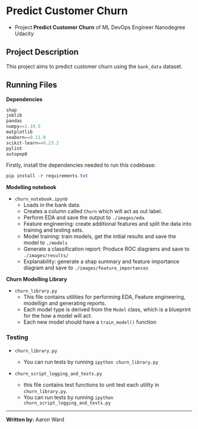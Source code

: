 # Predict Customer Churn

- Project **Predict Customer Churn** of ML DevOps Engineer Nanodegree Udacity

## Project Description
This project aims to predict customer churn using the `bank_data` dataset.



## Running Files

**Dependencies**
```python
shap
joblib
pandas
numpy==1.19.5
matplotlib
seaborn==0.11.0
scikit-learn==0.23.2
pylint
autopep8
```
Firstly, install the dependencies needed to run this codebase:

```powershell
pip install -r requirements.txt
```


**Modelling notebook**
- `churn_notebook.ipynb`
    - Loads in the bank data.
    - Creates a column called `Churn` which will act as out label.
    - Perform EDA and save the output to `./images/eda`.
    - Feature engineering: create additional features and split the data into training and testing sets.
    - Model training: train models, get the initial results and save the model to `./models`
    - Generate a classification report: Produce ROC diagrams and save to `./images/results/`
    - Explanability: generate a shap summary and feature importance diagram and save to `./images/feature_importances`

**Churn Modelling Library**
- `churn_library.py`
    - This file contains utilities for performing EDA, Feature engineering, modellign and generating reports.
    - Each model type is derived from the `Model` class, which is a blueprint for the how a model will act.
    - Each new model should have a `train_model()` function


### Testing
- `churn_library.py`
    - You can run tests by running `ipython churn_library.py`

- `churn_script_logging_and_tests.py`
    - this file contains test functions to unit test each utility in `churn_library.py`.
    - You can run tests by running `ipython churn_script_logging_and_tests.py`
    
<hr>

**Written by:** Aaron Ward


